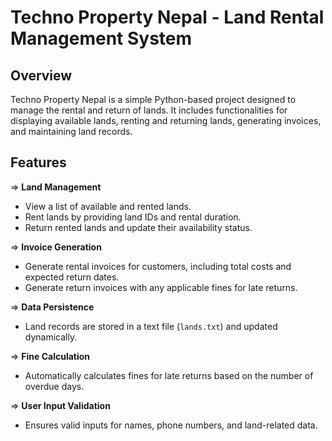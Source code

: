 # Techno Property Nepal - Land Rental Management System

## Overview

Techno Property Nepal is a simple Python-based project designed to manage the rental and return of lands. It includes functionalities for displaying available lands, renting and returning lands, generating invoices, and maintaining land records.


## Features

=>  **Land Management**
  - View a list of available and rented lands.
  - Rent lands by providing land IDs and rental duration.
  - Return rented lands and update their availability status.

=>  **Invoice Generation**
  - Generate rental invoices for customers, including total costs and expected return dates.
  - Generate return invoices with any applicable fines for late returns.

=>  **Data Persistence**
  - Land records are stored in a text file (`lands.txt`) and updated dynamically.

=>  **Fine Calculation**
  - Automatically calculates fines for late returns based on the number of overdue days.

=>   **User Input Validation**
  - Ensures valid inputs for names, phone numbers, and land-related data.
